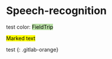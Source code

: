# Speech-recognition

test color: <mark style="background-color: #B9E0A5">FieldTrip</mark>

<mark>Marked text</mark>

test {: .gitlab-orange}

